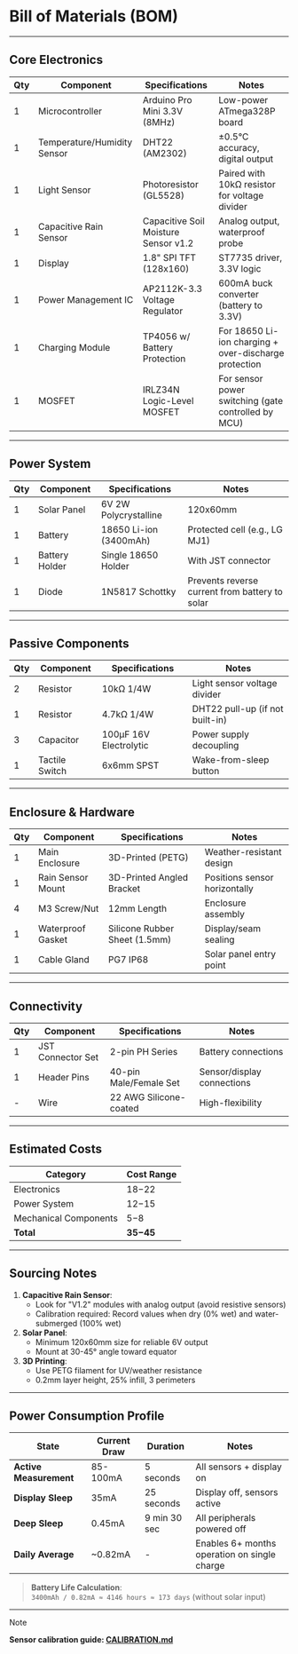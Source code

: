 # Bill of Materials (BOM)  
---

## Core Electronics  
| Qty | Component                 | Specifications                          | Notes                                                                 |
|-----|---------------------------|----------------------------------------|-----------------------------------------------------------------------|
| 1   | Microcontroller           | Arduino Pro Mini 3.3V (8MHz)           | Low-power ATmega328P board                                            |
| 1   | Temperature/Humidity Sensor | DHT22 (AM2302)                         | ±0.5°C accuracy, digital output                                      |
| 1   | Light Sensor              | Photoresistor (GL5528)                 | Paired with 10kΩ resistor for voltage divider                         |
| 1   | Capacitive Rain Sensor    | Capacitive Soil Moisture Sensor v1.2   | Analog output, waterproof probe                                      |
| 1   | Display                   | 1.8" SPI TFT (128x160)                 | ST7735 driver, 3.3V logic                                             |
| 1   | Power Management IC       | AP2112K-3.3 Voltage Regulator          | 600mA buck converter (battery to 3.3V)                               |
| 1   | Charging Module           | TP4056 w/ Battery Protection           | For 18650 Li-ion charging + over-discharge protection                |
| 1   | MOSFET                    | IRLZ34N Logic-Level MOSFET             | For sensor power switching (gate controlled by MCU)                  |

---

## Power System  
| Qty | Component                 | Specifications                          | Notes                                                                 |
|-----|---------------------------|----------------------------------------|-----------------------------------------------------------------------|
| 1   | Solar Panel               | 6V 2W Polycrystalline                  | 120x60mm                                                             |
| 1   | Battery                   | 18650 Li-ion (3400mAh)                 | Protected cell (e.g., LG MJ1)                                         |
| 1   | Battery Holder            | Single 18650 Holder                    | With JST connector                                                    |
| 1   | Diode                     | 1N5817 Schottky                        | Prevents reverse current from battery to solar                        |

---

## Passive Components  
| Qty | Component                 | Specifications                          | Notes                                                                 |
|-----|---------------------------|----------------------------------------|-----------------------------------------------------------------------|
| 2   | Resistor                  | 10kΩ 1/4W                              | Light sensor voltage divider                                          |
| 1   | Resistor                  | 4.7kΩ 1/4W                             | DHT22 pull-up (if not built-in)                                       |
| 3   | Capacitor                 | 100µF 16V Electrolytic                 | Power supply decoupling                                               |
| 1   | Tactile Switch            | 6x6mm SPST                             | Wake-from-sleep button                                               |

---

## Enclosure & Hardware  
| Qty | Component                 | Specifications                          | Notes                                                                 |
|-----|---------------------------|----------------------------------------|-----------------------------------------------------------------------|
| 1   | Main Enclosure            | 3D-Printed (PETG)                     | Weather-resistant design                                              |
| 1   | Rain Sensor Mount         | 3D-Printed Angled Bracket              | Positions sensor horizontally                                         |
| 4   | M3 Screw/Nut             | 12mm Length                            | Enclosure assembly                                                    |
| 1   | Waterproof Gasket        | Silicone Rubber Sheet (1.5mm)          | Display/seam sealing                                                 |
| 1   | Cable Gland              | PG7 IP68                               | Solar panel entry point                                              |

---

## Connectivity  
| Qty | Component                 | Specifications                          | Notes                                                                 |
|-----|---------------------------|----------------------------------------|-----------------------------------------------------------------------|
| 1   | JST Connector Set         | 2-pin PH Series                        | Battery connections                                                  |
| 1   | Header Pins               | 40-pin Male/Female Set                 | Sensor/display connections                                           |
| -   | Wire                      | 22 AWG Silicone-coated                 | High-flexibility                                                     |

---

## Estimated Costs  
| Category               | Cost Range   |
|------------------------|--------------|
| Electronics            | $18-$22      |
| Power System           | $12-$15      |
| Mechanical Components  | $5-$8        |
| **Total**              | **$35-$45**  |

---

## Sourcing Notes  
1. **Capacitive Rain Sensor**:  
   - Look for "V1.2" modules with analog output (avoid resistive sensors)  
   - Calibration required: Record values when dry (0% wet) and water-submerged (100% wet)  
2. **Solar Panel**:  
   - Minimum 120x60mm size for reliable 6V output  
   - Mount at 30-45° angle toward equator  
3. **3D Printing**:  
   - Use PETG filament for UV/weather resistance  
   - 0.2mm layer height, 25% infill, 3 perimeters  

---

## Power Consumption Profile  
| State                 | Current Draw | Duration       | Notes                                  |
|-----------------------|--------------|----------------|----------------------------------------|
| **Active Measurement** | 85-100mA     | 5 seconds      | All sensors + display on               |
| **Display Sleep**     | 35mA         | 25 seconds     | Display off, sensors active            |
| **Deep Sleep**        | 0.45mA       | 9 min 30 sec   | All peripherals powered off            |
| **Daily Average**     | ~0.82mA      | -              | Enables 6+ months operation on single charge |

> **Battery Life Calculation**:  
> `3400mAh / 0.82mA ≈ 4146 hours ≈ 173 days` (without solar input)

---

> [!NOTE]  
> **Sensor calibration guide: [CALIBRATION.md](docs/CALIBRATION.md)**
